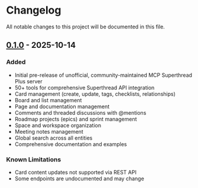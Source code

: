 # Changelog

All notable changes to this project will be documented in this file.

## [0.1.0] - 2025-10-14

### Added
- Initial pre-release of unofficial, community-maintained MCP Superthread Plus server
- 50+ tools for comprehensive Superthread API integration
- Card management (create, update, tags, checklists, relationships)
- Board and list management
- Page and documentation management
- Comments and threaded discussions with @mentions
- Roadmap projects (epics) and sprint management
- Space and workspace organization
- Meeting notes management
- Global search across all entities
- Comprehensive documentation and examples

### Known Limitations
- Card content updates not supported via REST API
- Some endpoints are undocumented and may change

[0.1.0]: https://github.com/steveclarke/mcp-superthread-plus/releases/tag/v0.1.0
